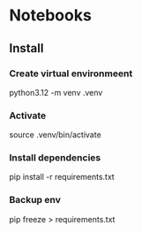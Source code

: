 # Notebooks

## Install

### Create virtual environmeent
python3.12 -m venv .venv

### Activate
source .venv/bin/activate

### Install dependencies
pip install -r requirements.txt

### Backup env
pip freeze > requirements.txt
